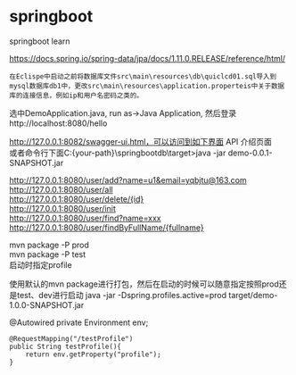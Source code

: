 # springboot
springboot learn

https://docs.spring.io/spring-data/jpa/docs/1.11.0.RELEASE/reference/html/  

    在Eclispe中启动之前将数据库文件src\main\resources\db\quiclcd01.sql导入到mysql数据库db1中，更改src\main\resources\application.properteis中关于数据库的连接信息，例如ip和用户名密码之类的。
  选中DemoApplication.java, run as->Java Application, 然后登录http://localhost:8080/hello    

http://127.0.0.1:8082/swagger-ui.html，可以访问到如下界面 API 介绍页面  
  或者命令行下面C:\{your-path}\springbootdb\target>java -jar demo-0.0.1-SNAPSHOT.jar   

http://127.0.0.1:8080/user/add?name=u1&email=yqbjtu@163.com  
http://127.0.0.1:8080/user/all  
http://127.0.0.1:8080/user/delete/{id}  
http://127.0.0.1:8080/user/init  
http://127.0.0.1:8080/user/find?name=xxx  
http://127.0.0.1:8080/user/findByFullName/{fullname}

mvn package -P prod  
mvn package -P test  
启动时指定profile

使用默认的mvn package进行打包，然后在启动的时候可以随意指定按照prod还是test、dev进行启动
java -jar -Dspring.profiles.active=prod target/demo-1.0.0-SNAPSHOT.jar 

@Autowired
    private Environment env;
        
    @RequestMapping("/testProfile")
    public String testProfile(){
        return env.getProperty("profile");
    }

